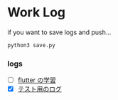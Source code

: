 # Work Log

if you want to save logs and push...

```bash
python3 save.py
```

### logs

- [ ] [flutter の学習](logs/learn_flutter.md)
- [x] [テスト用のログ](logs/testlog.md)
